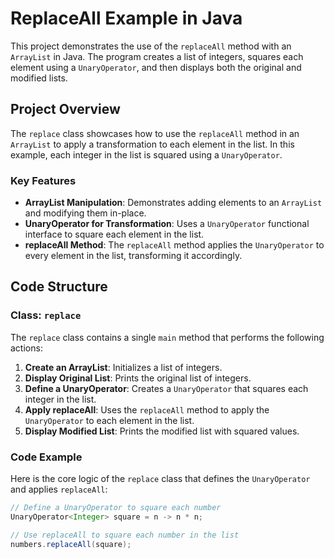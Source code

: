 # ReplaceAll Example in Java

This project demonstrates the use of the `replaceAll` method with an `ArrayList` in Java. The program creates a list of integers, squares each element using a `UnaryOperator`, and then displays both the original and modified lists.

## Project Overview

The `replace` class showcases how to use the `replaceAll` method in an `ArrayList` to apply a transformation to each element in the list. In this example, each integer in the list is squared using a `UnaryOperator`.

### Key Features

- **ArrayList Manipulation**: Demonstrates adding elements to an `ArrayList` and modifying them in-place.
- **UnaryOperator for Transformation**: Uses a `UnaryOperator` functional interface to square each element in the list.
- **replaceAll Method**: The `replaceAll` method applies the `UnaryOperator` to every element in the list, transforming it accordingly.

## Code Structure

### Class: `replace`

The `replace` class contains a single `main` method that performs the following actions:

1. **Create an ArrayList**: Initializes a list of integers.
2. **Display Original List**: Prints the original list of integers.
3. **Define a UnaryOperator**: Creates a `UnaryOperator` that squares each integer in the list.
4. **Apply replaceAll**: Uses the `replaceAll` method to apply the `UnaryOperator` to each element in the list.
5. **Display Modified List**: Prints the modified list with squared values.

### Code Example

Here is the core logic of the `replace` class that defines the `UnaryOperator` and applies `replaceAll`:

```java
// Define a UnaryOperator to square each number
UnaryOperator<Integer> square = n -> n * n;

// Use replaceAll to square each number in the list
numbers.replaceAll(square);

